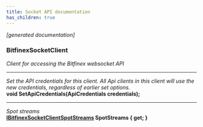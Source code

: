 ```yaml
---
title: Socket API documentation
has_children: true
---
```

*[generated documentation]*  
### BitfinexSocketClient  
*Client for accessing the Bitfinex websocket API*
  
***
*Set the API credentials for this client. All Api clients in this client will use the new credentials, regardless of earlier set options.*  
**void SetApiCredentials(ApiCredentials credentials);**  
***
*Spot streams*  
**[IBitfinexSocketClientSpotStreams](SpotApi/IBitfinexSocketClientSpotStreams.html) SpotStreams { get; }**  
